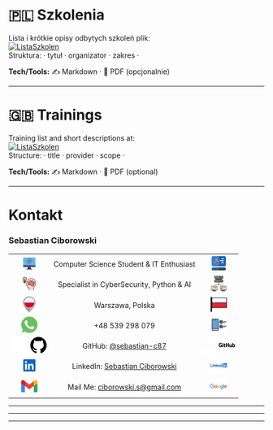 ﻿# 🇵🇱 Szkolenia
Lista i krótkie opisy odbytych szkoleń plik: <br>
[![ListaSzkolen](https://img.shields.io/badge/Lista_Szkoleń-Markdown-blue?style=flat&logo=markdown&logoColor=white)](/achievements/szkolenia/ListaSzkolen.md) <br>
Struktura: · tytuł · organizator · zakres ·

**Tech/Tools:** ✍️ Markdown · 🧾 PDF (opcjonalnie)

---
# 🇬🇧 Trainings
Training list and short descriptions at: <br>
[![ListaSzkolen](https://img.shields.io/badge/Lista_Szkoleń-Markdown-blue?style=flat&logo=markdown&logoColor=white)](/achievements/szkolenia/ListaSzkolen.md) <br>
Structure: · title · provider · scope · 

**Tech/Tools:** ✍️ Markdown · 🧾 PDF (optional)

---


# Kontakt

### **Sebastian Ciborowski**

|  |  |  |
|:--:|:---:|:--:|
| <img src="../../docs/assets/icons/1a.svg" width="32" alt=""> | Computer Science Student & IT Enthusiast | <img src="../../docs/assets/icons/1.svg" width="32" alt=""> |
| <img src="../../docs/assets/icons/2.svg"  width="32" alt=""> | Specialist in CyberSecurity, Python & AI | <img src="../../docs/assets/icons/2a.svg" width="32" alt=""> |
| <img src="../../docs/assets/icons/3.svg"  width="32" alt=""> | Warszawa, Polska | <img src="../../docs/assets/icons/3a.svg" width="32" alt=""> |
| <img src="../../docs/assets/icons/4.svg"  width="32" alt=""> | +48 539 298 079 | <img src="../../docs/assets/icons/4a.svg" width="32" alt=""> |
| <img src="../../docs/assets/icons/5d.svg#gh-dark-mode-only" width="32" alt=""> <img src="../../docs/assets/icons/5l.svg#gh-light-mode-only" width="32"> | GitHub: [@sebastian-c87](https://github.com/sebastian-c87) | <img src="../../docs/assets/icons/5b.svg#gh-dark-mode-only" width="32" alt=""><img src="../../docs/assets/icons/5f.svg#gh-light-mode-only" width="32"> |
| <img src="../../docs/assets/icons/6.svg"  width="32" alt=""> | LinkedIn: [Sebastian Ciborowski](https://www.linkedin.com/in/sebastian-ciborowski-8442a6302/) | <img src="../../docs/assets/icons/6a.svg" width="32" alt=""> |
| <img src="../../docs/assets/icons/g.svg" width="32" alt=""> | Mail Me: [ciborowski.s@gmail.com](mailto:ciborowski.s@gmail.com) | <img src="../../docs/assets/icons/g1.svg"  width="33" alt=""> |

---
---
---